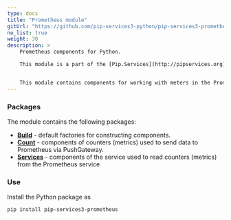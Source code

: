 ```yaml
---
type: docs
title: "Prometheus module"
gitUrl: "https://github.com/pip-services3-python/pip-services3-prometheus-python"
no_list: true
weight: 30
description: > 
    Prometheus components for Python. 

    This module is a part of the [Pip.Services](http://pipservices.org) polyglot microservices toolkit.


    This module contains components for working with meters in the Prometheus service. The PrometheusCounters and PrometheusMetricsService components allow you to work both, in client mode through PushGateway and as a service.
---
```


### Packages

The module contains the following packages:
- [**Build**](build) - default factories for constructing components.
- [**Count**](count) - components of counters (metrics) used to send data to Prometheus via PushGateway.
- [**Services**](services) - components of the service used to read counters (metrics) from the Prometheus service


### Use

Install the Python package as
```bash
pip install pip-services3-prometheus
```

